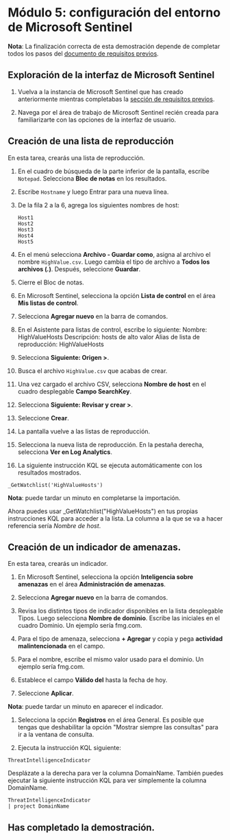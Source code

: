 # Módulo 5: configuración del entorno de Microsoft Sentinel

**Nota**: La finalización correcta de esta demostración depende de completar todos los pasos del [documento de requisitos previos](00-prerequisites.md). 

## Exploración de la interfaz de Microsoft Sentinel

1. Vuelva a la instancia de Microsoft Sentinel que has creado anteriormente mientras completabas la [sección de requisitos previos](00-prerequisites.md#deploy-azure-sentinel-workspace-for-demo-in-module-4).

1. Navega por el área de trabajo de Microsoft Sentinel recién creada para familiarizarte con las opciones de la interfaz de usuario.

## Creación de una lista de reproducción

En esta tarea, crearás una lista de reproducción.

1. En el cuadro de búsqueda de la parte inferior de la pantalla, escribe `Notepad`.  Selecciona **Bloc de notas** en los resultados.

1. Escribe `Hostname` y luego Entrar para una nueva línea.

1. De la fila 2 a la 6, agrega los siguientes nombres de host:
    ```
    Host1
    Host2
    Host3
    Host4
    Host5
    ```

1. En el menú selecciona **Archivo - Guardar como**, asigna al archivo el nombre `HighValue.csv`.  Luego cambia el tipo de archivo a **Todos los archivos (*.*)**.  Después, seleccione **Guardar**.

1. Cierre el Bloc de notas.

1. En Microsoft Sentinel, selecciona la opción **Lista de control** en el área **Mis listas de control**.

1. Selecciona **Agregar nuevo** en la barra de comandos.

1. En el Asistente para listas de control, escribe lo siguiente: Nombre: HighValueHosts Descripción: hosts de alto valor Alias de lista de reproducción: HighValueHosts

1. Selecciona **Siguiente: Origen >**.

1. Busca el archivo `HighValue.csv` que acabas de crear. 

1. Una vez cargado el archivo CSV, selecciona **Nombre de host** en el cuadro desplegable **Campo SearchKey**.

1. Selecciona **Siguiente: Revisar y crear >**.

1. Seleccione **Crear**.

1. La pantalla vuelve a las listas de reproducción.

1. Selecciona la nueva lista de reproducción.  En la pestaña derecha, selecciona **Ver en Log Analytics**.

1. La siguiente instrucción KQL se ejecuta automáticamente con los resultados mostrados.

```KQL
_GetWatchlist('HighValueHosts')
```
**Nota**: puede tardar un minuto en completarse la importación.

Ahora puedes usar _GetWatchlist("HighValueHosts") en tus propias instrucciones KQL para acceder a la lista. La columna a la que se va a hacer referencia sería *Nombre de host*.

## Creación de un indicador de amenazas.

En esta tarea, crearás un indicador.

1. En Microsoft Sentinel, selecciona la opción **Inteligencia sobre amenazas** en el área **Administración de amenazas**.

1. Selecciona **Agregar nuevo** en la barra de comandos.

1. Revisa los distintos tipos de indicador disponibles en la lista desplegable Tipos.  Luego selecciona **Nombre de dominio**. Escribe las iniciales en el cuadro Dominio. Un ejemplo sería fmg.com.

1. Para el tipo de amenaza, selecciona **+ Agregar** y copia y pega **actividad malintencionada** en el campo.

1. Para el nombre, escribe el mismo valor usado para el dominio. Un ejemplo sería fmg.com.

1. Establece el campo **Válido del** hasta la fecha de hoy.

1. Seleccione **Aplicar**.

**Nota**: puede tardar un minuto en aparecer el indicador.

1. Selecciona la opción **Registros** en el área General.  Es posible que tengas que deshabilitar la opción "Mostrar siempre las consultas" para ir a la ventana de consulta.

1. Ejecuta la instrucción KQL siguiente:

```KQL
ThreatIntelligenceIndicator 
```
Desplázate a la derecha para ver la columna DomainName. También puedes ejecutar la siguiente instrucción KQL para ver simplemente la columna DomainName.  

```KQL
ThreatIntelligenceIndicator 
| project DomainName
```
## Has completado la demostración.